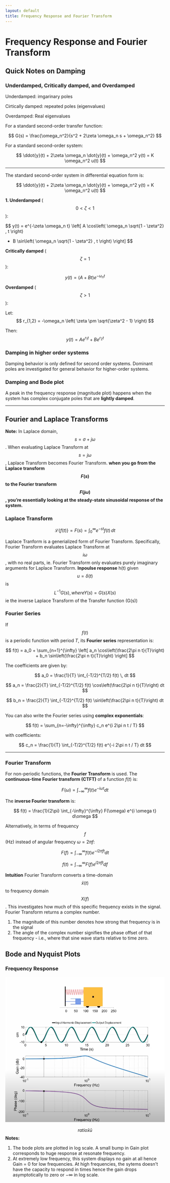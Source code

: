 ```yaml
---
layout: default
title: Frequency Response and Fourier Transform
---
```

# Frequency Response and Fourier Transform

## Quick Notes on Damping
### Underdamped, Critically damped, and Overdamped 
Underdamped: imgarinary poles

Cirtically damped: repeated poles (eigenvalues)

Overdamped: Real eigenvalues

For a standard second-order transfer function:

$$
G(s) = \frac{\omega_n^2}{s^2 + 2\zeta \omega_n s + \omega_n^2}
$$

For a standard second-order system:

$$
\ddot{y}(t) + 2\zeta \omega_n \dot{y}(t) + \omega_n^2 y(t) = K \omega_n^2 u(t)
$$

---

The standard second-order system in differential equation form is:

$$
\ddot{y}(t) + 2\zeta \omega_n \dot{y}(t) + \omega_n^2 y(t) = K \omega_n^2 u(t)
$$



**1. Underdamped** ($$0 < \zeta < 1$$):

$$
y(t) = e^{-\zeta \omega_n t} \left[ A \cos\left( \omega_n \sqrt{1 - \zeta^2} \, t \right) 
+ B \sin\left( \omega_n \sqrt{1 - \zeta^2} \, t \right) \right]
$$



**Critically damped** ($$\zeta = 1$$):

$$
y(t) = \left( A + Bt \right) e^{-\omega_n t}
$$



**Overdamped** ($$\zeta > 1$$):

Let:
$$
r_{1,2} = -\omega_n \left( \zeta \pm \sqrt{\zeta^2 - 1} \right)
$$

Then:
$$
y(t) = A e^{r_1 t} + B e^{r_2 t}
$$


### Damping in higher order systems
Damping behavior is only defined for second order systems. Dominant poles are investigated for general behavior for higher-order systems.
### Damping and Bode plot
A peak in the frequency response (magnitude plot) happens when the system has complex conjugate poles that are **lightly damped**.

---

## Fourier and Laplace Transforms

**Note:** In Laplace domain, $$s=\sigma + j\omega$$. When evaluating Laplace Transform at $$s=j\omega$$, Laplace Transform becomes Fourier Transform. **when you go from the Laplace transform $$F(s)$$ to the Fourier transform $$F(j\omega)$$, you’re essentially looking at the steady-state sinusoidal response of the system.**

### Laplace Transform
$$
\mathcal{L}\{f(t)\} = F(s) = \int_0^{\infty} e^{-st} f(t) \, dt
$$

Laplace Tranform is a generialized form of Fourier Transform. Specifically, Fourier Transform evaluates Laplace Transform at $$i\omega$$, with no real parts, ie. Fourier Transform only evaluates purely imaginary arguments for Laplace Transform.
**Inpoulse response** h(t) given $$u = \delta(t)$$ is $$L^{-1}{G(s), where Y(s) = G(s)X(s)}$$ ie the inverse Laplace Transform of the Transfer function (G(s))
### Fourier Series

If $$f(t)$$ is a periodic function with period $T$, its **Fourier series** representation is:

$$
f(t) = a_0 + \sum_{n=1}^{\infty} \left[ a_n \cos\left(\frac{2\pi n t}{T}\right) + b_n \sin\left(\frac{2\pi n t}{T}\right) \right]
$$

The coefficients are given by:

$$
a_0 = \frac{1}{T} \int_{-T/2}^{T/2} f(t) \, dt
$$

$$
a_n = \frac{2}{T} \int_{-T/2}^{T/2} f(t) \cos\left(\frac{2\pi n t}{T}\right) dt
$$

$$
b_n = \frac{2}{T} \int_{-T/2}^{T/2} f(t) \sin\left(\frac{2\pi n t}{T}\right) dt
$$

You can also write the Fourier series using **complex exponentials**:

$$
f(t) = \sum_{n=-\infty}^{\infty} c_n e^{i 2\pi n t / T}
$$

with coefficients:

$$
c_n = \frac{1}{T} \int_{-T/2}^{T/2} f(t) e^{-i 2\pi n t / T} dt
$$

---

### Fourier Transform

For non-periodic functions, the **Fourier Transform** is used. The **continuous-time Fourier transform (CTFT)** of a function $f(t)$ is:

$$
F(\omega) = \int_{-\infty}^{\infty} f(t) e^{-i \omega t} dt
$$

The **inverse Fourier transform** is:

$$
f(t) = \frac{1}{2\pi} \int_{-\infty}^{\infty} F(\omega) e^{i \omega t} d\omega
$$

Alternatively, in terms of frequency $$f$$ (Hz) instead of angular frequency $\omega = 2\pi f$:

$$
F(f) = \int_{-\infty}^{\infty} f(t) e^{-i 2\pi f t} dt
$$

$$
f(t) = \int_{-\infty}^{\infty} F(f) e^{i 2\pi f t} df
$$

**Intuition** Fourier Transform converts a time-domain $$\bar{x}(t)$$ to frequency domain $$X(f)$$. This investigates how much of this specific frequency exists in the signal.
Fourier Transform returns a complex number.
1. The magnitude of this number denotes how strong that frequency is in the signal
2. The angle of the complex number signifies the phase offset of that frequency - i.e., where that sine wave starts relative to time zero.


## Bode and Nyquist Plots

### Frequency Response
![frequency response of a mass-spring damper system](../figures/frequency_response.png)

$$ ratio{\bar{x}}{\bar{u}}$$
**Notes:** 
1. The bode plots are plotted in log scale. A small bump in Gain plot corresponds to huge response at resonate frequency. 
2. At extremely low frequency, this system displays no gain at all hence Gain = 0 for low frequencies. At high frequencies, the sytems doesn't have the capacity to respond in times hence the gain drops asymptotically to zero or $-\infty$ in log scale.

